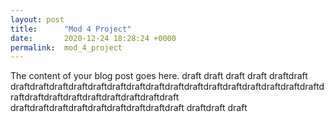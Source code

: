 ```yaml
---
layout: post
title:      "Mod 4 Project"
date:       2020-12-24 18:28:24 +0000
permalink:  mod_4_project
---
```



The content of your blog post goes here.
draft
draft
draft
draft
draftdraft
draftdraftdraftdraftdraftdraftdraftdraftdraftdraftdraftdraftdraftdraftdraftdraftdraftdraftdraftdraftdraftdraftdraftdraftdraft
draftdraftdraftdraftdraftdraftdraftdraftdraft
draftdraft
draft
